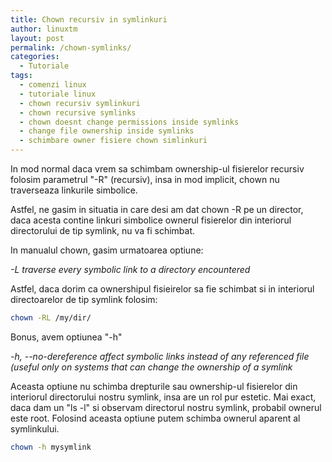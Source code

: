 ```yaml
---
title: Chown recursiv in symlinkuri
author: linuxtm
layout: post
permalink: /chown-symlinks/
categories:
  - Tutoriale
tags:
  - comenzi linux
  - tutoriale linux
  - chown recursiv symlinkuri
  - chown recursive symlinks
  - chown doesnt change permissions inside symlinks
  - change file ownership inside symlinks
  - schimbare owner fisiere chown simlinkuri
---
```


In mod normal daca vrem sa schimbam ownership-ul fisierelor recursiv folosim parametrul "-R" (recursiv), insa in mod implicit, chown nu traverseaza linkurile simbolice. 

Astfel, ne gasim in situatia in care desi am dat chown -R pe un director, daca acesta contine linkuri simbolice ownerul fisierelor din interiorul directorului de tip symlink, nu va fi schimbat.

In manualul chown, gasim urmatoarea optiune:

<em> -L   traverse every symbolic link to a directory encountered</em>


Astfel, daca dorim ca ownershipul fisieirelor sa fie schimbat si in interiorul directoarelor de tip symlink folosim:

```bash
chown -RL /my/dir/
```

Bonus, avem optiunea "-h"

<em>-h, --no-dereference   affect symbolic links instead of any referenced file (useful only on systems that can change the ownership of a symlink</em>

Aceasta optiune nu schimba drepturile sau ownership-ul fisierelor din interiorul directorului nostru symlink, insa are un rol pur estetic. Mai exact, daca dam un "ls -l" si observam directorul nostru symlink, probabil ownerul este root. Folosind aceasta optiune putem schimba ownerul aparent al symlinkului.

```bash
chown -h mysymlink
```


